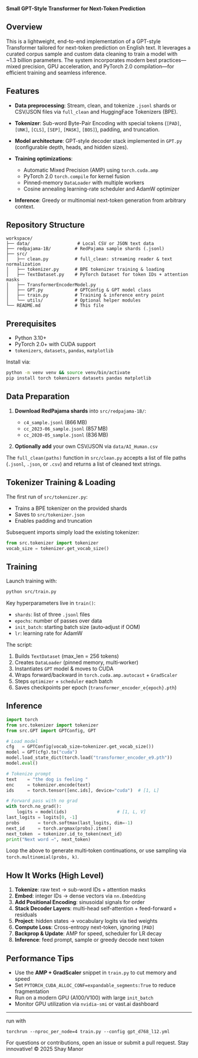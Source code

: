 **Small GPT-Style Transformer for Next-Token Prediction**

## Overview

This is a lightweight, end-to-end implementation of a GPT-style Transformer tailored for next-token prediction on English text. It leverages a curated corpus sample and custom data cleaning to train a model with \~1.3 billion parameters. The system incorporates modern best practices—mixed precision, GPU acceleration, and PyTorch 2.0 compilation—for efficient training and seamless inference.

## Features

* **Data preprocessing**: Stream, clean, and tokenize `.jsonl` shards or CSV/JSON files via `full_clean` and HuggingFace Tokenizers (BPE).
* **Tokenizer**: Sub-word Byte-Pair Encoding with special tokens (`[PAD]`, `[UNK]`, `[CLS]`, `[SEP]`, `[MASK]`, `[BOS]`), padding, and truncation.
* **Model architecture**: GPT-style decoder stack implemented in `GPT.py` (configurable depth, heads, and hidden sizes).
* **Training optimizations**:

  * Automatic Mixed Precision (AMP) using `torch.cuda.amp`
  * PyTorch 2.0 `torch.compile` for kernel fusion
  * Pinned-memory `DataLoader` with multiple workers
  * Cosine annealing learning-rate scheduler and AdamW optimizer
* **Inference**: Greedy or multinomial next-token generation from arbitrary context.

## Repository Structure

```
workspace/
├── data/                  # Local CSV or JSON text data
├── redpajama-1B/         # RedPajama sample shards (.jsonl)
├── src/
│   ├── clean.py          # full_clean: streaming reader & text normalization
│   ├── tokenizer.py      # BPE tokenizer training & loading
│   ├── TextDataset.py    # PyTorch Dataset for token IDs + attention masks
│   ├── TransformerEncoderModel.py
│   ├── GPT.py            # GPTConfig & GPT model class
│   ├── train.py          # Training & inference entry point
│   └── utils/            # Optional helper modules
└── README.md             # This file
```

## Prerequisites

* Python 3.10+
* PyTorch 2.0+ with CUDA support
* `tokenizers`, `datasets`, `pandas`, `matplotlib`

Install via:

```bash
python -m venv venv && source venv/bin/activate
pip install torch tokenizers datasets pandas matplotlib
```

## Data Preparation

1. **Download RedPajama shards** into `src/redpajama-1B/`:

   * `c4_sample.jsonl` (866 MB)
   * `cc_2023-06_sample.jsonl` (857 MB)
   * `cc_2020-05_sample.jsonl` (836 MB)
2. **Optionally add** your own CSV/JSON via `data/AI_Human.csv`

The `full_clean(paths)` function in `src/clean.py` accepts a list of file paths (`.jsonl`, `.json`, or `.csv`) and returns a list of cleaned text strings.

## Tokenizer Training & Loading

The first run of `src/tokenizer.py`:

* Trains a BPE tokenizer on the provided shards
* Saves to `src/tokenizer.json`
* Enables padding and truncation

Subsequent imports simply load the existing tokenizer:

```python
from src.tokenizer import tokenizer
vocab_size = tokenizer.get_vocab_size()
```

## Training

Launch training with:

```bash
python src/train.py
```

Key hyperparameters live in `train()`:

* `shards`: list of three `.jsonl` files
* `epochs`: number of passes over data
* `init_batch`: starting batch size (auto‐adjust if OOM)
* `lr`: learning rate for AdamW

The script:

1. Builds `TextDataset` (max\_len = 256 tokens)
2. Creates `DataLoader` (pinned memory, multi‐worker)
3. Instantiates `GPT` model & moves to CUDA
4. Wraps forward/backward in `torch.cuda.amp.autocast` + `GradScaler`
5. Steps `optimizer` + `scheduler` each batch
6. Saves checkpoints per epoch (`transformer_encoder_e{epoch}.pth`)

## Inference

```python
import torch
from src.tokenizer import tokenizer
from src.GPT import GPTConfig, GPT

# Load model
cfg   = GPTConfig(vocab_size=tokenizer.get_vocab_size())
model = GPT(cfg).to("cuda")
model.load_state_dict(torch.load("transformer_encoder_e9.pth"))
model.eval()

# Tokenize prompt
text    = "the dog is feeling "
enc     = tokenizer.encode(text)
ids     = torch.tensor([enc.ids], device="cuda")  # [1, L]

# Forward pass with no grad
with torch.no_grad():
    logits = model(ids)                   # [1, L, V]
last_logits = logits[0, -1]
probs       = torch.softmax(last_logits, dim=-1)
next_id     = torch.argmax(probs).item()
next_token  = tokenizer.id_to_token(next_id)
print("Next word →", next_token)
```

Loop the above to generate multi‐token continuations, or use sampling via `torch.multinomial(probs, k)`.

## How It Works (High Level)

1. **Tokenize**: raw text → sub-word IDs + attention masks
2. **Embed**: integer IDs → dense vectors via `nn.Embedding`
3. **Add Positional Encoding**: sinusoidal signals for order
4. **Stack Decoder Layers**: multi-head self-attention + feed-forward + residuals
5. **Project**: hidden states → vocabulary logits via tied weights
6. **Compute Loss**: Cross-entropy next-token, ignoring `[PAD]`
7. **Backprop & Update**: AMP for speed, scheduler for LR decay
8. **Inference**: feed prompt, sample or greedy decode next token

## Performance Tips

* Use the **AMP + GradScaler** snippet in `train.py` to cut memory and speed
* Set `PYTORCH_CUDA_ALLOC_CONF=expandable_segments:True` to reduce fragmentation
* Run on a modern GPU (A100/V100) with large `init_batch`
* Monitor GPU utilization via `nvidia-smi` or vast.ai dashboard

---

run with
```commandline
torchrun --nproc_per_node=4 train.py --config gpt_d768_l12.yml
```

For questions or contributions, open an issue or submit a pull request. Stay innovative!
© 2025 Shay Manor

